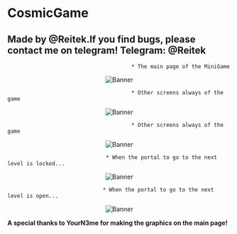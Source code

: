 # CosmicGame

## Made by @Reitek.If you find bugs, please contact me on telegram! Telegram: @Reitek

                                           * The main page of the MiniGame
<p align="center">
<img src="https://i.imgur.com/qbvC4fb.png" alt="Banner" />
</p>

                                           * Other screens always of the game
                                                      
<p align="center">
<img src="https://i.imgur.com/5w2yKXr.png" alt="Banner" />
</p>

                                           * Other screens always of the game
                                                       
<p align="center">
<img src="https://i.imgur.com/EtCpVdp.png" alt="Banner" />
</p>

                                   * When the portal to go to the next level is locked...
                                                   
<p align="center">
<img src="https://i.imgur.com/PIGO5pN.png" alt="Banner" />
</p>

                                  * When the portal to go to the next level is open...
                                                   
<p align="center">
<img src="https://i.imgur.com/cxyDqSa.png" alt="Banner" />
</p>


**A special thanks to YourN3me for making the graphics on the main page!**
